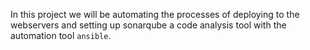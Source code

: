 In this project we will be automating the processes of deploying to the webservers and setting up sonarqube a code analysis tool with the automation tool `ansible`. 
